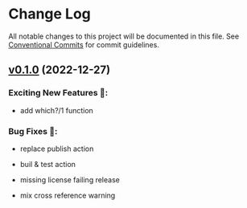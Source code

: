 # Change Log

All notable changes to this project will be documented in this file.
See [Conventional Commits](Https://conventionalcommits.org) for commit guidelines.

<!-- changelog -->

## [v0.1.0](https://github.com/elephantoss/ex_type_checker/compare/v0.1.0...v0.1.0) (2022-12-27)




### Exciting New Features 🎉:

* add which?/1 function

### Bug Fixes 🐛:

* replace publish action

* buil & test action

* missing license failing release

* mix cross reference warning
